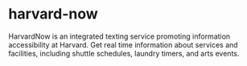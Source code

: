 # harvard-now
HarvardNow is an integrated texting service promoting information accessibility at Harvard. Get real time information about services and facilities, including shuttle schedules, laundry timers, and arts events.
